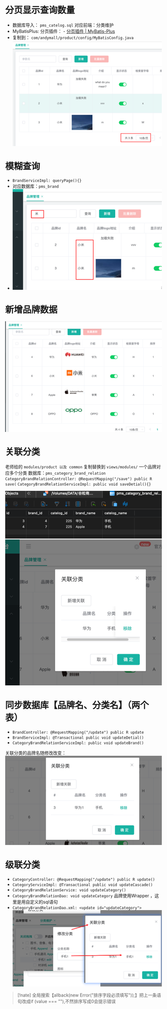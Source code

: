 # 分页显示查询数量

- 数据库导入： `pms_catelog.sql` 对应前端：分类维护
- MyBatisPlus: 分页插件： - [分页插件 | MyBatis-Plus](https://baomidou.com/pages/97710a/#%E6%94%AF%E6%8C%81%E7%9A%84%E6%95%B0%E6%8D%AE%E5%BA%93)
- 复制到： `com/andymall/product/config/MyBatisConfig.java`
![](BEFORE/附件/Pasted%20image%2020231125192034.png)

# 模糊查询

- `BrandServiceImpl: queryPage(){}`
- 对应数据库：`pms_brand`
- ![](BEFORE/附件/Pasted%20image%2020231125200022.png)

# 新增品牌数据

![](BEFORE/附件/Pasted%20image%2020231125200629.png)

# 关联分类

老师给的 `modules/product 以及 common` 复制替换到 `views/modules/`
一个品牌对应多个分类
数据库：`pms_category_brand_relation`
`CategoryBrandRelationController: @RequestMapping("/save") public R save(`
`CategoryBrandRelationServiceImpl: public void saveDetial(){}`

![](BEFORE/附件/Pasted%20image%2020231126125530.png)
![](BEFORE/附件/Pasted%20image%2020231126125554.png)

# 同步数据库【品牌名、分类名】（两个表）

- `BrandController: @RequestMapping("/update") public R update`
- `BrandServiceImpl: @Transactional public void updateDetial()`
- `CategoryBrandRelationServiceImpl: public void updateBrand()`



关联分类的品牌名随修改改变：
![](BEFORE/附件/Pasted%20image%2020231126185335.png)

# 级联分类

- `CategoryController: @RequestMapping("/update") public R update()`
- `CategoryServiceImpl: @Transactional public void updateCascade()`
- `CategoryBrandRelationService: void updateCategory()`
- `CategoryBrandRelationDao: void updateCategory`
品牌使用Wrapper ，这里是用自定义的sql语句
- `CategoryBrandRelationDao.xml: <update id="updateCategory">`
![](BEFORE/附件/Pasted%20image%2020231126191638.png)

>[!nate]
>全局搜索【allback(new Error("排序字段必须填写"));】把上一条语句改成if (value === ""),不然排序写成0会提示错误